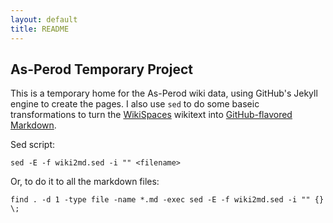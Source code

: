 ```yaml
---
layout: default
title: README
---
```


As-Perod Temporary Project
--------------------------

This is a temporary home for the As-Perod wiki data, using GitHub's Jekyll engine to create the pages.  I also use `sed` to do some baseic transformations to turn the [WikiSpaces](http:*wikispaces.com) wikitext into [GitHub-flavored Markdown](https:*help.github.com/articles/markdown-basics/).

Sed script:

	sed -E -f wiki2md.sed -i "" <filename>

Or, to do it to all the markdown files:

	find . -d 1 -type file -name *.md -exec sed -E -f wiki2md.sed -i "" {} \;

